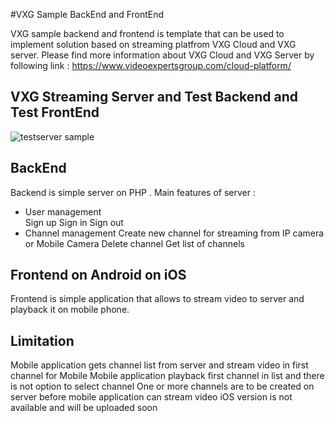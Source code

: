 #VXG Sample BackEnd and FrontEnd

VXG sample backend and frontend is template that can be used to implement solution based on streaming platfrom VXG Cloud and VXG server.
Please find more information about VXG Cloud and VXG Server by following link : 
https://www.videoexpertsgroup.com/cloud-platform/

## VXG Streaming Server and Test Backend and Test FrontEnd 

<img src="http://www.videoexpertsgroup.com/git/testserver.png" alt="testserver sample" >

## BackEnd 

  Backend is simple server on PHP . 
  Main features of server :
   - User management  
      Sign up
      Sign in 
      Sign out
   - Channel management 
      Create new channel for streaming from IP camera or Mobile Camera
      Delete channel
      Get list of channels  

## Frontend on Android on iOS

  Frontend is simple application that allows to stream video to server and playback it on mobile phone.
    
## Limitation
    
   Mobile application gets channel list from server and stream video in first channel for Mobile
   Mobile application playback first channel in list and there is not option to select channel 
   One or more channels are to be created on server before mobile application can stream video
   iOS version is not available and will be uploaded soon
   
  
